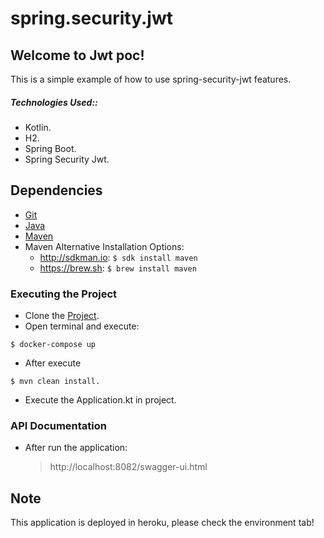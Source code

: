 # spring.security.jwt

## Welcome to Jwt poc!

This is a simple example of how to use spring-security-jwt features.

##### Technologies Used::
 - Kotlin.
 - H2.
 - Spring Boot.
 - Spring Security Jwt.

## Dependencies
- [Git](https://www.atlassian.com/git/tutorials/install-git)
- [Java](https://www.java.com/en/download/help/download_options.xml)
- [Maven](https://maven.apache.org/install.html)
- Maven Alternative Installation Options: 
  - http://sdkman.io: `$ sdk install maven`
  - https://brew.sh: `$ brew install maven`

### Executing the Project
- Clone the [Project](https://github.com/JoaoPedroCardoso/kafka-poc.git).
- Open terminal and execute: 
```
$ docker-compose up
```
- After execute 
```
$ mvn clean install.
```
- Execute the Application.kt in project.

### API Documentation
- After run the application:

	> http://localhost:8082/swagger-ui.html

## Note

This application is deployed in heroku, please check the environment tab!
